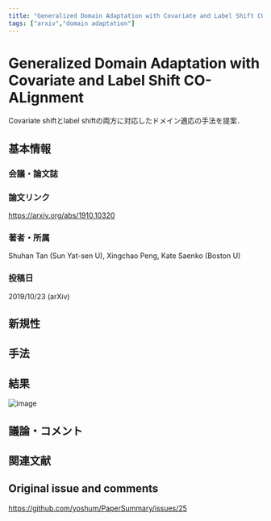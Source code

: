 ```yaml
---
title: "Generalized Domain Adaptation with Covariate and Label Shift CO-ALignment"
tags: ["arxiv","domain adaptation"]
---
```


# Generalized Domain Adaptation with Covariate and Label Shift CO-ALignment

Covariate shiftとlabel shiftの両方に対応したドメイン適応の手法を提案．

## 基本情報
### 会議・論文誌

### 論文リンク
https://arxiv.org/abs/1910.10320

### 著者・所属
Shuhan Tan (Sun Yat-sen U), Xingchao Peng, Kate Saenko (Boston U)

### 投稿日
2019/10/23 (arXiv)

## 新規性

## 手法

## 結果
![image](https://user-images.githubusercontent.com/17794644/67507308-9d558e00-f6c9-11e9-8577-dee0e5afbddd.png)

## 議論・コメント

## 関連文献


## Original issue and comments

https://github.com/yoshum/PaperSummary/issues/25
